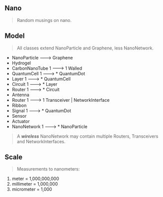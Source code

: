 Nano
-------
>Random musings on nano.

Model
-----
>All classes extend NanoParticle and Graphene, less NanoNetwork.
* NanoParticle ---> Graphene
* Hydrogel
* CarbonNanoTube 1 ---> 1 Walled
* QuantumCell 1 ---> * QuantumDot
* Layer 1 ---> * QuantumCell
* Circuit 1 ---> * Layer
* Router 1 ---> * Circuit
* Antenna
* Router 1 ---> 1 Transceiver | NetworkInterface
* Ribbon
* Signal 1 ---> * QuantumDot
* Sensor
* Actuator
* NanoNetwork 1 ---> * NanoParticle
>A ***wireless*** NanoNetwork may contain multiple Routers, Transceivers and NetworkInterfaces.

Scale
-----
>Measurements to nanometers:
1. meter = 1,000,000,000
2. millimeter = 1,000,000
3. micrometer = 1,000